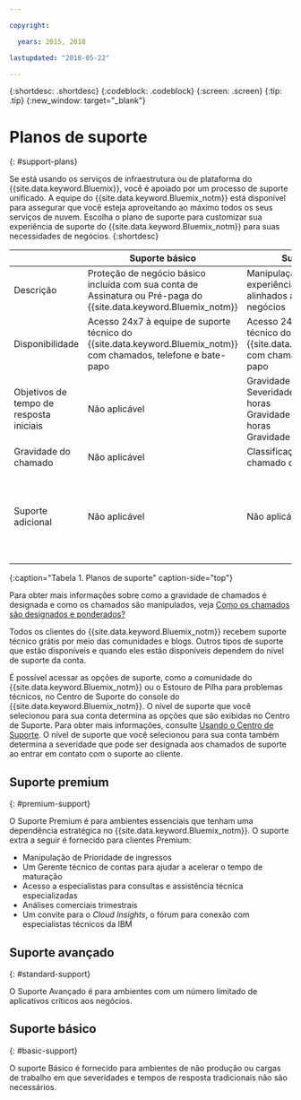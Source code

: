 ```yaml
---

copyright:

  years: 2015, 2018

lastupdated: "2018-05-22"

---
```



{:shortdesc: .shortdesc}
{:codeblock: .codeblock}
{:screen: .screen}
{:tip: .tip}
{:new_window: target="_blank"}

# Planos de suporte
{: #support-plans}

Se está usando os serviços de infraestrutura ou de plataforma do {{site.data.keyword.Bluemix}}, você é apoiado por um processo de suporte unificado. A equipe do {{site.data.keyword.Bluemix_notm}} está disponível para assegurar que você esteja aproveitando ao máximo todos os seus serviços de nuvem. Escolha o plano de suporte para customizar sua experiência de suporte do {{site.data.keyword.Bluemix_notm}} para suas necessidades de negócios.
{:shortdesc}

|  | Suporte básico | Suporte avançado | Suporte premium |
|-------------|-------------|-------------|-------------|
| Descrição |	Proteção de negócio básico incluída com sua conta de Assinatura ou Pré-paga do {{site.data.keyword.Bluemix_notm}} | Manipulação de chamados e experiência de suporte prioritários alinhados às suas necessidades de negócios | O engajamento do cliente alinhado a seus resultados de negócios para acelerar o tempo de maturação |
| Disponibilidade | Acesso 24x7 à equipe de suporte técnico do {{site.data.keyword.Bluemix_notm}} com chamados, telefone e bate-papo | Acesso 24x7 à equipe de suporte técnico do {{site.data.keyword.Bluemix_notm}} com chamados, telefone e bate-papo | Acesso 24x7 à equipe de suporte técnico do {{site.data.keyword.Bluemix_notm}} com chamados, telefone e bate-papo |
| Objetivos de tempo de resposta iniciais | Não aplicável | Gravidade 1: menos de uma hora <br />Severidade 2: menos de duas horas <br />Gravidade 3: menos de quatro horas <br />Gravidade 4: menos de oito horas | Gravidade 1: menos de uma hora <br />Gravidade 2: menos de 90 minutos <br />Gravidade 3: menos de duas horas <br />Gravidade 4: menos de quatro horas |
| Gravidade do chamado | Não aplicável | Classificação da gravidade do chamado disponível | Classificação da gravidade do chamado disponível |
| Suporte adicional | Não aplicável | Não aplicável | Technical Account Manager (TAM) designado <br /><br />Análises comerciais trimestrais<br /><br />Acesso aos especialistas<br /><br />Convite para o *Cloud Insights* |
{:caption="Tabela 1. Planos de suporte" caption-side="top"}

Para obter mais informações sobre como a gravidade de chamados é designada e como os chamados são manipulados, veja [Como os chamados são designados e ponderados?](/docs/get-support/ticketweight.html)

Todos os clientes do {{site.data.keyword.Bluemix_notm}} recebem suporte técnico grátis por meio das comunidades e blogs. Outros tipos de suporte que estão disponíveis e quando eles estão disponíveis dependem do nível de suporte da conta.

É possível acessar as opções de suporte, como a comunidade do {{site.data.keyword.Bluemix_notm}}
ou o Estouro de Pilha para problemas técnicos, no Centro de Suporte do console do
{{site.data.keyword.Bluemix_notm}}. O nível de suporte que você selecionou para sua conta determina as
opções que são exibidas no Centro de Suporte. Para obter mais informações, consulte
[Usando o Centro de Suporte](/docs/get-support/howtogetsupport.html#using-avatar). O nível de
suporte que você selecionou para sua conta também determina a severidade que pode ser designada aos chamados
de suporte ao entrar em contato com o suporte ao cliente.


## Suporte premium
{: #premium-support}

O Suporte Premium é para ambientes essenciais que tenham uma dependência estratégica no
{{site.data.keyword.Bluemix_notm}}. O suporte extra a seguir é fornecido para clientes Premium:
  * Manipulação de Prioridade de ingressos
  * Um Gerente técnico de contas para ajudar a acelerar o tempo de maturação
  * Acesso a especialistas para consultas e assistência técnica especializadas
  * Análises comerciais trimestrais
  * Um convite para o *Cloud Insights*, o fórum para conexão com especialistas técnicos da IBM


## Suporte avançado
{: #standard-support}

O Suporte Avançado é para ambientes com um número limitado de aplicativos críticos aos negócios.

## Suporte básico
{: #basic-support}

O suporte Básico é fornecido para ambientes de não produção ou cargas de trabalho em que severidades e tempos de resposta tradicionais não são necessários.
